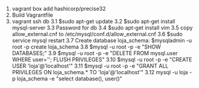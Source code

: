 1. vagrant box add hashicorp/precise32
2. Build Vagrantfile
3. vagrant ssh db
    3.1 $sudo apt-get update
    3.2 $sudo apt-get install mysql-server
    3.3 Password for db
    3.4 $sudo apt-get install vim
    3.5 copy allow_external.cnf to /etc/mysql/conf.d/allow_external.cnf
    3.6 $sudo service mysql restart
    3.7 Create database loja_schema: $mysqladmin -u root -p create loja_schema
    3.8 $mysql -u root -p -e "SHOW DATABASES;"
    3.9 $mysql -u root -p -e "DELETE FROM mysql.user WHERE user=''; FLUSH PRIVILEGES"
    3.10 $mysql -u root -p -e "CREATE USER 'loja'@'localhost'"
    3.11 $mysql -u root -p -e "GRANT ALL PRIVILEGES ON loja_schema.* TO 'loja'@'localhost'"
    3.12 mysql -u loja -p loja_schema -e "select database(), user()"
